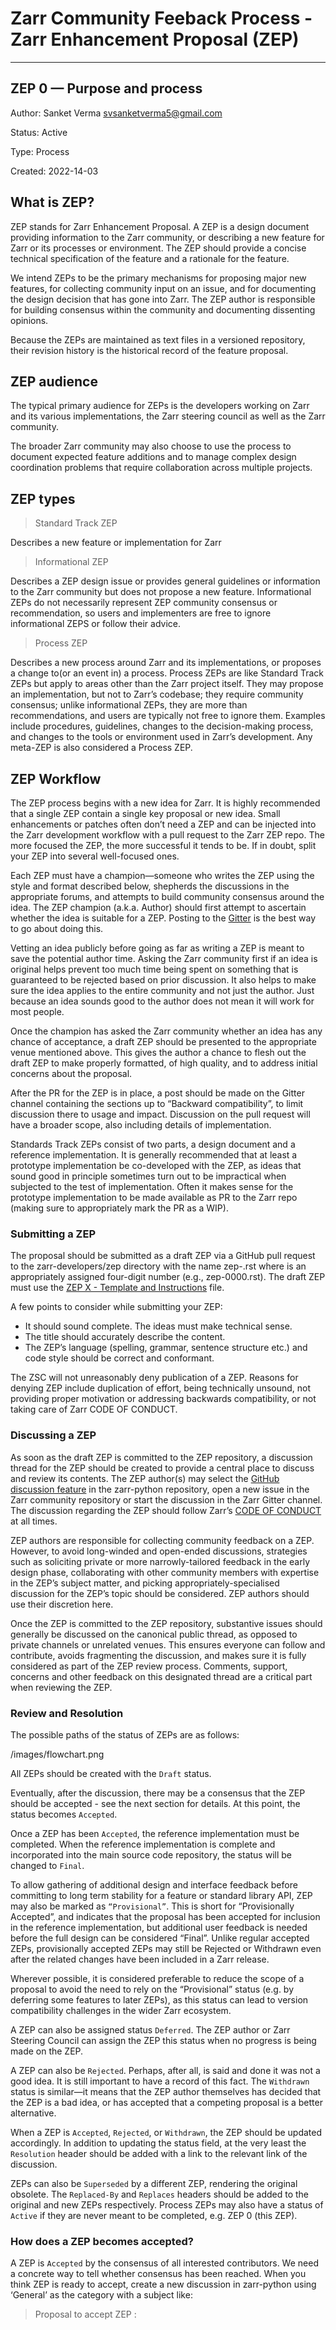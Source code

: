 # Zarr Community Feeback Process - Zarr Enhancement Proposal (ZEP)

--- 
 
## ZEP 0 — Purpose and process

Author: Sanket Verma <svsanketverma5@gmail.com>

Status: Active

Type: Process

Created: 2022-14-03

## What is ZEP?

ZEP stands for Zarr Enhancement Proposal. A ZEP is a design document providing information to the Zarr community, or describing a new feature for Zarr or its
processes or environment. The ZEP should provide a concise technical specification of the feature and a rationale for the feature.

We intend ZEPs to be the primary mechanisms for proposing major new features, for collecting community input on an issue, and for documenting the design
decision that has gone into Zarr. The ZEP author is responsible for building consensus within the community and documenting dissenting opinions.

Because the ZEPs are maintained as text files in a versioned repository, their revision history is the historical record of the feature proposal.

## ZEP audience

The typical primary audience for ZEPs is the developers working on Zarr and its various implementations, the Zarr steering council as well as the Zarr community.

The broader Zarr community may also choose to use the process to document expected feature additions and to manage complex design coordination problems that
require collaboration across multiple projects.

## ZEP types

> Standard Track ZEP

Describes a new feature or implementation for Zarr

> Informational ZEP

Describes a ZEP design issue or provides general guidelines or information to the Zarr community but does not propose a new feature. Informational ZEPs do not 
necessarily represent ZEP community consensus or recommendation, so users and implementers are free to ignore informational ZEPS or follow their advice.

> Process ZEP

Describes a new process around Zarr and its implementations, or proposes a change to(or an event in) a process. Process ZEPs are like Standard Track ZEPs but apply to areas other than the Zarr project itself. 
They may propose an implementation, but not to Zarr’s codebase; they require community consensus; unlike informational ZEPs, they are more than recommendations, and users are typically not free to ignore them. 
Examples include procedures, guidelines, changes to the decision-making process, and changes to the tools or environment used in Zarr’s development. Any meta-ZEP is also considered a Process ZEP.

## ZEP Workflow

The ZEP process begins with a new idea for Zarr. It is highly recommended that a single ZEP contain a single key proposal or new idea. Small enhancements or 
patches often don’t need a ZEP and can be injected into the Zarr development workflow with a pull request to the Zarr ZEP repo. The more focused the ZEP, 
the more successful it tends to be. If in doubt, split your ZEP into several well-focused ones.

Each ZEP must have a champion—someone who writes the ZEP using the style and format described below, shepherds the discussions in the appropriate forums, 
and attempts to build community consensus around the idea. The ZEP champion (a.k.a. Author) should first attempt to ascertain whether the idea is suitable for a ZEP. 
Posting to the [Gitter](https://gitter.im/zarr-developers/community) is the best way to go about doing this.

Vetting an idea publicly before going as far as writing a ZEP is meant to save the potential author time. Asking the Zarr community first if an idea is original 
helps prevent too much time being spent on something that is guaranteed to be rejected based on prior discussion. It also helps to make sure the idea applies to 
the entire community and not just the author. Just because an idea sounds good to the author does not mean it will work for most people.

Once the champion has asked the Zarr community whether an idea has any chance of acceptance, a draft ZEP should be presented to the appropriate venue mentioned 
above. This gives the author a chance to flesh out the draft ZEP to make properly formatted, of high quality, and to address initial concerns about the proposal.

After the PR for the ZEP is in place, a post should be made on the Gitter channel containing the sections up to “Backward compatibility”, to limit discussion 
there to usage and impact. Discussion on the pull request will have a broader scope, also including details of implementation.

Standards Track ZEPs consist of two parts, a design document and a reference implementation. It is generally recommended that at least a prototype implementation 
be co-developed with the ZEP, as ideas that sound good in principle sometimes turn out to be impractical when subjected to the test of implementation. 
Often it makes sense for the prototype implementation to be made available as PR to the Zarr repo (making sure to appropriately mark the PR as a WIP).

### Submitting a ZEP

The proposal should be submitted as a draft ZEP via a GitHub pull request to the zarr-developers/zep directory with the name zep-<n>.rst where <n> is an 
appropriately assigned four-digit number (e.g., zep-0000.rst). The draft ZEP must use the [ZEP X - Template and Instructions](https://github.com/MSanKeys963/zep/blob/main/template/template.md) 
file.

A few points to consider while submitting your ZEP:

- It should sound complete. The ideas must make technical sense.
- The title should accurately describe the content.
- The ZEP’s language (spelling, grammar, sentence structure etc.) and code style should be correct and conformant.

The ZSC will not unreasonably deny publication of a ZEP. Reasons for denying ZEP include duplication of effort, being technically unsound, not providing proper 
motivation or addressing backwards compatibility, or not taking care of Zarr CODE OF CONDUCT.

### Discussing a ZEP

As soon as the draft ZEP is committed to the ZEP repository, a discussion thread for the ZEP should be created to provide a central place to discuss and review 
its contents. The ZEP author(s) may select the [GitHub discussion feature](https://github.com/zarr-developers/zarr-python/discussions) in the zarr-python repository, 
open a new issue in the Zarr community repository or start the discussion in the Zarr Gitter channel. The discussion regarding the ZEP should follow Zarr’s 
[CODE OF CONDUCT](https://github.com/zarr-developers/.github/blob/main/CODE_OF_CONDUCT.md) at all times.

ZEP authors are responsible for collecting community feedback on a ZEP. However, to avoid long-winded and open-ended discussions, strategies such as soliciting 
private or more narrowly-tailored feedback in the early design phase, collaborating with other community members with expertise in the ZEP’s subject matter, 
and picking appropriately-specialised discussion for the ZEP’s topic should be considered. ZEP authors should use their discretion here.

Once the ZEP is committed to the ZEP repository, substantive issues should generally be discussed on the canonical public thread, as opposed to private 
channels or unrelated venues. This ensures everyone can follow and contribute, avoids fragmenting the discussion, and makes sure it is fully considered as part 
of the ZEP review process. Comments, support, concerns and other feedback on this designated thread are a critical part when reviewing the ZEP.

### Review and Resolution

The possible paths of the status of ZEPs are as follows:

/images/flowchart.png

All ZEPs should be created with the `Draft` status.

Eventually, after the discussion, there may be a consensus that the ZEP should be accepted - see the next section for details. At this point, the status becomes 
`Accepted`.

Once a ZEP has been `Accepted`, the reference implementation must be completed. When the reference implementation is complete and incorporated into the main source 
code repository, the status will be changed to `Final`.

To allow gathering of additional design and interface feedback before committing to long term stability for a feature or standard library API, ZEP may also be 
marked as `“Provisional”`. This is short for “Provisionally Accepted”, and indicates that the proposal has been accepted for inclusion in the reference 
implementation, but additional user feedback is needed before the full design can be considered “Final”. Unlike regular accepted ZEPs, provisionally accepted 
ZEPs may still be Rejected or Withdrawn even after the related changes have been included in a Zarr release.

Wherever possible, it is considered preferable to reduce the scope of a proposal to avoid the need to rely on the “Provisional” status (e.g. by deferring some 
features to later ZEPs), as this status can lead to version compatibility challenges in the wider Zarr ecosystem.

A ZEP can also be assigned status `Deferred`. The ZEP author or Zarr Steering Council can assign the ZEP this status when no progress is being made on the ZEP.

A ZEP can also be `Rejected`. Perhaps, after all, is said and done it was not a good idea. It is still important to have a record of this fact. The `Withdrawn` 
status is similar—it means that the ZEP author themselves has decided that the ZEP is a bad idea, or has accepted that a competing proposal is a better alternative.

When a ZEP is `Accepted`, `Rejected`, or `Withdrawn`, the ZEP should be updated accordingly. In addition to updating the status field, at the very least the 
`Resolution` header should be added with a link to the relevant link of the discussion.

ZEPs can also be `Superseded` by a different ZEP, rendering the original obsolete. The `Replaced-By` and `Replaces` headers should be added to the original and 
new ZEPs respectively.
Process ZEPs may also have a status of `Active` if they are never meant to be completed, e.g. ZEP 0 (this ZEP).

### How does a ZEP becomes accepted?

A ZEP is `Accepted` by the consensus of all interested contributors. We need a concrete way to tell whether consensus has been reached. When you think ZEP is 
ready to accept, create a new discussion in zarr-python using ‘General’ as the category with a subject like:

> Proposal to accept ZEP <number>: <title>

In the body of your discussion, you should:

- Link to the latest version of ZEP,
- Briefly describe any major points of contention and how they were resolved,
- Include a sentence like: “If there are no substantive objections within 7 days from this post, then the ZEP will be accepted; see ZEP 0(this one) for more details.”

After you create the discussion, you should make sure to link the newly create a thread in the `Discussion` section of the ZEP, so that people can find it later.

Generally, the ZEP author will be the one to create this post, but anyone can do it – the important thing is to make sure that everyone knows when a ZEP is on 
the verge of acceptance, and give them a final chance to respond. If there’s some special reason to extend this final comment period beyond 7 days, then that’s fine, just say so in the post. You shouldn’t do less than 7 days, because sometimes people are travelling or similar and need some time to respond.

In general, the goal is to make sure that the community has consensus, not provide a rigid policy for people to try to game. When in doubt, err on the side of 
asking for more feedback and looking for opportunities to compromise.

If the final comment period passes without any substantive objections, then the ZEP can officially be marked `Accepted`. You should send a follow-up discussion 
thread notifying everyone (celebratory emoji optional but encouraged 🎉✨), and then update the ZEP by setting its `:Status:` to `Accepted`, and 
it's `:Resolution:` header to a link to your follow-up discussion thread.

If there are substantive objections, then the ZEP remains in `Draft` state, discussion continues as normal, and it can be proposed for acceptance again later 
once the objections are resolved.

In unusual cases, the [Zarr Steering Council](https://github.com/zarr-developers/governance/blob/master/GOVERNANCE.md#steering-council) may be asked to decide 
whether a controversial ZEP is `Accepted`.

### Maintenance

In general, Standard Track ZEPs are no longer modified after they have reached the Final state as the code and project documentation are considered the ultimate 
reference for the implemented feature. However, finalised Standard track ZEPs may be updated as needed.

Process ZEPs may be updated over time to reflect changes to development practices and other details. The precise process followed in these cases will 
depend on the nature and purpose of the ZEP being updated.

## ZEP Format

ZEPs are UTF-8 encoded text files using the [reStructureText](http://docutils.sourceforge.net/rst.html) format. Please see the [ZEP X - Template and Instructions](https://github.com/MSanKeys963/zep/blob/main/template/template.md) 
file and the [reStructuredTextPrimer](https://www.sphinx-doc.org/en/stable/rest.html) for more information.

### Header Preamble

```
:Author: <list of authors’ real names and email addresses>
:Status: < Draft | Active | Accepted | Deferred | Rejected | Withdrawn | Final | Superseded >
:Type: <Standards Track | Process>
:Created: <date created on, in dd-mmm-yyyy format>
:Require: <Previous ZEP number>
:Zarr-Version: <version number>
:Replaces: <ZEP number>
:Replaced-By: <ZEP number>
:Resolution:  <Link to discussion thread>
```

The Author header lists the names and the email addresses of all the authors of the ZEP. The format of the Author header value must be:

```
Random J. User <address@dom.ain>
```

## Discussion

https://github.com/zarr-developers/zarr-python/discussions

## Copyright

This document has been placed in the public domain.

